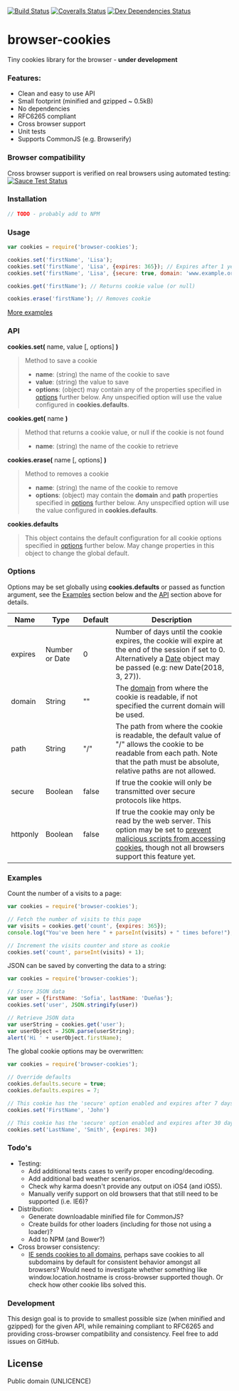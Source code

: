 [![Build Status][travis-image]][travis-url]
[![Coveralls Status][coveralls-image]][coveralls-url]
[![Dev Dependencies Status][david-image]][david-url]

# browser-cookies
Tiny cookies library for the browser - **under development**

### Features:
  - Clean and easy to use API
  - Small footprint (minified and gzipped ~ 0.5kB)
  - No dependencies
  - RFC6265 compliant
  - Cross browser support
  - Unit tests
  - Supports CommonJS (e.g. Browserify)

### Browser compatibility
Cross browser support is verified on real browsers using automated testing:  
[![Sauce Test Status][saucelabs-image]][saucelabs-url]

### Installation
```javascript
// TODO - probably add to NPM
```

### Usage
```javascript
var cookies = require('browser-cookies');

cookies.set('firstName', 'Lisa');
cookies.set('firstName', 'Lisa', {expires: 365}); // Expires after 1 year
cookies.set('firstName', 'Lisa', {secure: true, domain: 'www.example.org'});

cookies.get('firstName'); // Returns cookie value (or null)

cookies.erase('firstName'); // Removes cookie
```
[More examples](#examples)

### API
**cookies.set(** name, value [, options] **)**
> Method to save a cookie
>- **name**: (string) the name of the cookie to save
>- **value**: (string) the value to save
>- **options**: (object) may contain any of the properties specified in [options](#options) further below. Any unspecified option will use the value configured in **cookies.defaults**.

**cookies.get(** name **)**
> Method that returns a cookie value, or null if the cookie is not found
> - **name**: (string) the name of the cookie to retrieve

**cookies.erase(** name [, options] **)**
> Method to removes a cookie
> - **name**: (string) the name of the cookie to remove
> - **options**: (object) may contain the **domain** and **path** properties specified in [options](#options) further below. Any unspecified option will use the value configured in **cookies.defaults**.

**cookies.defaults**
> This object contains the default configuration for all cookie options specified in [options](#options) further below. May change properties in this object to change the global default.

### Options
Options may be set globally using **cookies.defaults** or passed as function argument, see the [Examples](examples) section below and the [API](api) section above for details.

| Name     | Type           | Default | Description
|----------|----------------|---------|--------
| expires  | Number or Date | 0       | Number of days until the cookie expires, the cookie will expire at the end of the session if set to 0. Alternatively a [Date](https://developer.mozilla.org/en-US/docs/Web/JavaScript/Reference/Global_Objects/Date) object may be passed (e.g: new Date(2018, 3, 27)).
| domain   | String         | ""      | The [domain](http://stackoverflow.com/questions/1062963/how-do-browser-cookie-domains-work) from where the cookie is readable, if not specified the current domain will be used.
| path     | String         | "/"     | The path from where the cookie is readable, the default value of "/" allows the cookie to be readable from each path. Note that the path must be absolute, relative paths are not allowed.
| secure   | Boolean        | false   | If true the cookie will only be transmitted over secure protocols like https.
| httponly | Boolean        | false   | If true the cookie may only be read by the web server. This option may be set to [prevent malicious scripts from accessing cookies](http://blog.codinghorror.com/protecting-your-cookies-httponly/), though not all browsers support this feature yet.

### Examples
Count the number of a visits to a page:  
```javascript
var cookies = require('browser-cookies');

// Fetch the number of visits to this page
var visits = cookies.get('count', {expires: 365});
console.log("You've been here " + parseInt(visits) + " times before!");

// Increment the visits counter and store as cookie
cookies.set('count', parseInt(visits) + 1);
```

JSON can be saved by converting the data to a string:  
```javascript
var cookies = require('browser-cookies');

// Store JSON data
var user = {firstName: 'Sofia', lastName: 'Dueñas'};
cookies.set('user', JSON.stringify(user))

// Retrieve JSON data
var userString = cookies.get('user');
var userObject = JSON.parse(userString);
alert('Hi ' + userObject.firstName);
```

The global cookie options may be overwritten:
```javascript
var cookies = require('browser-cookies');

// Override defaults
cookies.defaults.secure = true;
cookies.defaults.expires = 7;

// This cookie has the 'secure' option enabled and expires after 7 days
cookies.set('FirstName', 'John')

// This cookie has the 'secure' option enabled and expires after 30 days
cookies.set('LastName', 'Smith', {expires: 30})
```

### Todo's
- Testing:
  - Add additional tests cases to verify proper encoding/decoding.
  - Add additional bad weather scenarios.
  - Check why karma doesn't provide any output on iOS4 (and iOS5).
  - Manually verify support on old browsers that that still need to be supported (i.e. IE6)?
- Distribution:
  - Generate downloadable minified file for CommonJS?
  - Create builds for other loaders (including for those not using a loader)?
  - Add to NPM (and Bower?)
- Cross browser consistency:
  - [IE sends cookies to all domains](http://erik.io/blog/2014/03/04/definitive-guide-to-cookie-domains/), perhaps save cookies to all subdomains by default for consistent behavior amongst all browsers? Would need to investigate whether something like window.location.hostname is cross-browser supported though. Or check how other cookie libs solved this.

### Development
This design goal is to provide to smallest possible size (when minified and gzipped) for the given API, while remaining compliant to RFC6265 and providing cross-browser compatibility and consistency. Feel free to add issues on GitHub.

License
----
Public domain (UNLICENCE)

[travis-url]: https://travis-ci.org/voltace/browser-cookies
[travis-image]: http://img.shields.io/travis/voltace/browser-cookies.svg

[coveralls-url]: https://coveralls.io/r/voltace/browser-cookies
[coveralls-image]: http://img.shields.io/coveralls/voltace/browser-cookies/master.svg

[david-url]: https://david-dm.org/voltace/browser-cookies#info=devDependencies
[david-image]: https://img.shields.io/david/dev/voltace/browser-cookies.svg

[saucelabs-url]: https://saucelabs.com/u/browser-cookies
[saucelabs-image]: https://saucelabs.com/browser-matrix/browser-cookies.svg
